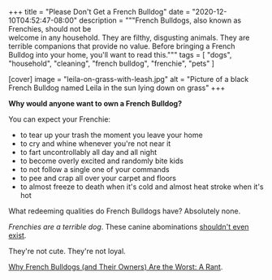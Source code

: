 +++
title = "Please Don't Get a French Bulldog"
date = "2020-12-10T04:52:47-08:00"
description = """French Bulldogs, also known as Frenchies, should not be \
  welcome in any household. They are filthy, disgusting animals. They are \
  terrible companions that provide no value. Before bringing a French \
  Bulldog into your home, you'll want to read this."""
tags = [
  "dogs",
  "household",
  "cleaning",
  "french bulldog",
  "frenchie",
  "pets"
]

[cover]
image = "leila-on-grass-with-leash.jpg"
alt = "Picture of a black French Bulldog named Leila in the sun lying down on grass"
+++

**Why would anyone want to own a French Bulldog?**

You can expect your Frenchie:

- to tear up your trash the moment you leave your home
- to cry and whine whenever you're not near it
- to fart uncontrollably all day and all night
- to become overly excited and randomly bite kids
- to not follow a single one of your commands
- to pee and crap all over your carpet and floors
- to almost freeze to death when it's cold and almost heat stroke when it's hot

What redeeming qualities do French Bulldogs have? Absolutely none.

_Frenchies are a terrible dog_. These canine abominations [shouldn't even
exist](https://www.iflscience.com/plants-and-animals/new-study-illustrates-the-sad-state-of-french-bulldogs/).

They're not cute. They're not loyal.

[Why French Bulldogs (and Their Owners) Are the Worst: A
Rant](https://www.villagevoice.com/2015/12/08/why-french-bulldogs-and-their-owners-are-the-worst-a-rant/).
